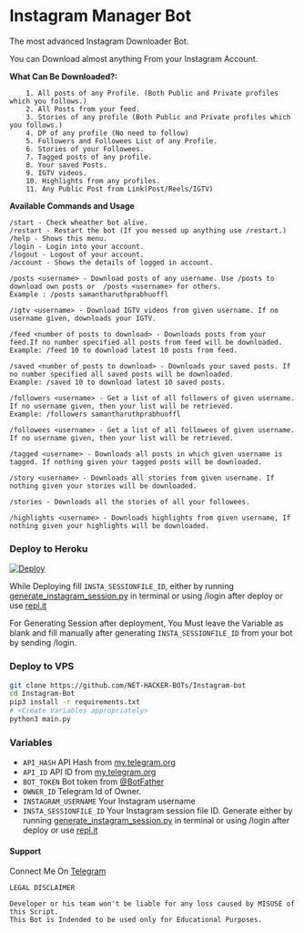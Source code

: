 # Instagram Manager Bot
The most advanced Instagram Downloader Bot.

You can Download almost anything From your Instagram Account.

**What Can Be Downloaded?:**
```
    1. All posts of any Profile. (Both Public and Private profiles which you follows.)
    2. All Posts from your feed.
    3. Stories of any profile (Both Public and Private profiles which you follows.)
    4. DP of any profile (No need to follow)
    5. Followers and Followees List of any Profile.
    6. Stories of your Followees.
    7. Tagged posts of any profile.
    8. Your saved Posts.
    9. IGTV videos.
    10. Highlights from any profiles.
    11. Any Public Post from Link(Post/Reels/IGTV)

```

**Available Commands and Usage**
```
/start - Check wheather bot alive.
/restart - Restart the bot (If you messed up anything use /restart.)
/help - Shows this menu.
/login - Login into your account.
/logout - Logout of your account.
/account - Shows the details of logged in account.

/posts <username> - Download posts of any username. Use /posts to download own posts or  /posts <username> for others.
Example : /posts samantharuthprabhuoffl

/igtv <username> - Download IGTV videos from given username. If no username given, downloads your IGTV.

/feed <number of posts to download> - Downloads posts from your feed.If no number specified all posts from feed will be downloaded.
Example: /feed 10 to download latest 10 posts from feed.

/saved <number of posts to download> - Downloads your saved posts. If no number specified all saved posts will be downloaded.
Example: /saved 10 to download latest 10 saved posts.

/followers <username> - Get a list of all followers of given username. If no username given, then your list will be retrieved.
Example: /followers samantharuthprabhuoffl

/followees <username> - Get a list of all followees of given username. If no username given, then your list will be retrieved.

/tagged <username> - Downloads all posts in which given username is tagged. If nothing given your tagged posts will be downloaded.

/story <username> - Downloads all stories from given username. If nothing given your stories will be downloaded.

/stories - Downloads all the stories of all your followees.

/highlights <username> - Downloads highlights from given username, If nothing given your highlights will be downloaded.

```

### Deploy to Heroku
[![Deploy](https://www.herokucdn.com/deploy/button.svg)](https://heroku.com/deploy?template=https://github.com/NET-HACKER-BOTs/Instagram-bot)

While Deploying fill `INSTA_SESSIONFILE_ID`, either by running [generate_instagram_session.py](https://github.com/NET-HACKER-BOTs/Instagram-Bot/blob/main/generate_instagram_session.py]) in terminal or using /login after deploy or use [repl.it](https://replit.com/@subinps/generateInstagramSession)

For Generating Session after deployment, You Must leave the Variable as blank and fill manually after generating `INSTA_SESSIONFILE_ID` from your bot by sending /login.


### Deploy to VPS

```sh
git clone https://github.com/NET-HACKER-BOTs/Instagram-bot
cd Instagram-Bot
pip3 install -r requirements.txt
# <Create Variables appropriately>
python3 main.py
```

### Variables

* `API_HASH` API Hash from [my.telegram.org](https://my.telegram.org/)
* `API_ID` API ID from [my.telegram.org](https://my.telegram.org/)
* `BOT_TOKEN` Bot token from [@BotFather](https://telegram.dog/BotFather)
* `OWNER_ID` Telegram Id of Owner.
* `INSTAGRAM_USERNAME` Your Instagram username
* `INSTA_SESSIONFILE_ID` Your Instagram session file ID. Generate either by running [generate_instagram_session.py](https://github.com/NET-HACKER-BOTs/Instagram-Bot/blob/main/generate_instagram_session.py]) in terminal or using /login after deploy or use [repl.it](https://replit.com/@subinps/generateInstagramSession)



#### Support

Connect Me On [Telegram](https://telegram.dog/ImBhashitha)


```
LEGAL DISCLAIMER

Developer or his team won't be liable for any loss caused by MISUSE of this Script.
This Bot is Indended to be used only for Educational Purposes.

```
